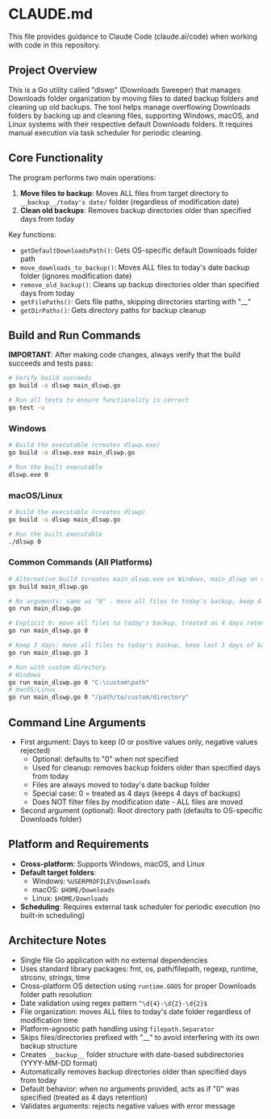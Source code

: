 # CLAUDE.md

This file provides guidance to Claude Code (claude.ai/code) when working with code in this repository.

## Project Overview

This is a Go utility called "dlswp" (Downloads Sweeper) that manages Downloads folder organization by moving files to dated backup folders and cleaning up old backups. The tool helps manage overflowing Downloads folders by backing up and cleaning files, supporting Windows, macOS, and Linux systems with their respective default Downloads folders. It requires manual execution via task scheduler for periodic cleaning.

## Core Functionality

The program performs two main operations:
1. **Move files to backup**: Moves ALL files from target directory to `__backup__/today's date/` folder (regardless of modification date)
2. **Clean old backups**: Removes backup directories older than specified days from today

Key functions:
- `getDefaultDownloadsPath()`: Gets OS-specific default Downloads folder path
- `move_downloads_to_backup()`: Moves ALL files to today's date backup folder (ignores modification date)
- `remove_old_backup()`: Cleans up backup directories older than specified days from today
- `getFilePaths()`: Gets file paths, skipping directories starting with "__"
- `getDirPaths()`: Gets directory paths for backup cleanup

## Build and Run Commands

**IMPORTANT**: After making code changes, always verify that the build succeeds and tests pass:
```bash
# Verify build succeeds
go build -o dlswp main_dlswp.go

# Run all tests to ensure functionality is correct
go test -v
```

### Windows
```bash
# Build the executable (creates dlswp.exe)
go build -o dlswp.exe main_dlswp.go

# Run the built executable
dlswp.exe 0
```

### macOS/Linux
```bash
# Build the executable (creates dlswp)
go build -o dlswp main_dlswp.go

# Run the built executable
./dlswp 0
```

### Common Commands (All Platforms)
```bash
# Alternative build (creates main_dlswp.exe on Windows, main_dlswp on others)
go build main_dlswp.go

# No arguments: same as "0" - move all files to today's backup, keep 4 days of backups
go run main_dlswp.go

# Explicit 0: move all files to today's backup, treated as 4 days retention
go run main_dlswp.go 0

# Keep 3 days: move all files to today's backup, keep last 3 days of backups
go run main_dlswp.go 3

# Run with custom directory
# Windows
go run main_dlswp.go 0 "C:\custom\path"
# macOS/Linux
go run main_dlswp.go 0 "/path/to/custom/directory"
```

## Command Line Arguments

- First argument: Days to keep (0 or positive values only, negative values rejected)
  - Optional: defaults to "0" when not specified
  - Used for cleanup: removes backup folders older than specified days from today
  - Files are always moved to today's date backup folder
  - Special case: 0 = treated as 4 days (keeps 4 days of backups)
  - Does NOT filter files by modification date - ALL files are moved
- Second argument (optional): Root directory path (defaults to OS-specific Downloads folder)

## Platform and Requirements

- **Cross-platform**: Supports Windows, macOS, and Linux
- **Default target folders**:
  - Windows: `%USERPROFILE%\Downloads`
  - macOS: `$HOME/Downloads`
  - Linux: `$HOME/Downloads`
- **Scheduling**: Requires external task scheduler for periodic execution (no built-in scheduling)

## Architecture Notes

- Single file Go application with no external dependencies
- Uses standard library packages: fmt, os, path/filepath, regexp, runtime, strconv, strings, time
- Cross-platform OS detection using `runtime.GOOS` for proper Downloads folder path resolution
- Date validation using regex pattern `^\d{4}-\d{2}-\d{2}$`
- File organization: moves ALL files to today's date folder regardless of modification time
- Platform-agnostic path handling using `filepath.Separator`
- Skips files/directories prefixed with "__" to avoid interfering with its own backup structure
- Creates `__backup__` folder structure with date-based subdirectories (YYYY-MM-DD format)
- Automatically removes backup directories older than specified days from today
- Default behavior: when no arguments provided, acts as if "0" was specified (treated as 4 days retention)
- Validates arguments: rejects negative values with error message
